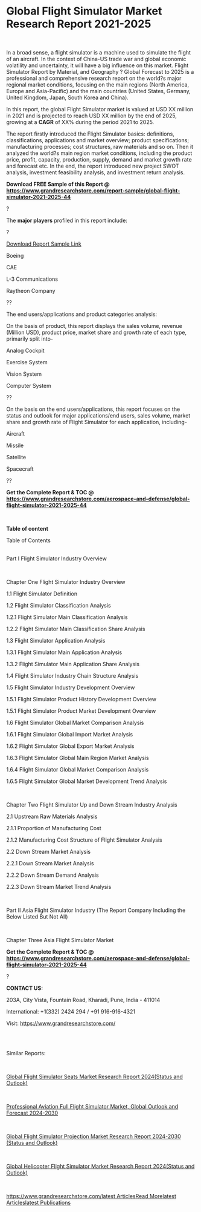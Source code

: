 <h1>Global Flight Simulator Market Research Report 2021-2025</h1><br/><p>In a broad sense, a flight simulator is a machine used to simulate the flight of an aircraft. In the context of China-US trade war and global economic volatility and uncertainty, it will have a big influence on this market. Flight Simulator Report by Material, and Geography ? Global Forecast to 2025 is a professional and comprehensive research report on the world?s major regional market conditions, focusing on the main regions (North America, Europe and Asia-Pacific) and the main countries (United States, Germany, United Kingdom, Japan, South Korea and China).</p>
 
 
 
 <p>In this report, the global Flight Simulator market is valued at USD XX million in 2021 and is projected to reach USD XX million by the end of 2025, growing at a <strong>CAGR</strong> of XX% during the period 2021 to 2025.</p>
 
 
 
 <p>The report firstly introduced the Flight Simulator basics: definitions, classifications, applications and market overview; product specifications; manufacturing processes; cost structures, raw materials and so on. Then it analyzed the world?s main region market conditions, including the product price, profit, capacity, production, supply, demand and market growth rate and forecast etc. In the end, the report introduced new project SWOT analysis, investment feasibility analysis, and investment return analysis.</p>
 
 
 
 <div><b>Download FREE Sample of this Report @ <a href="https://www.grandresearchstore.com/report-sample/global-flight-simulator-2021-2025-44">https://www.grandresearchstore.com/report-sample/global-flight-simulator-2021-2025-44</a></b></div>
 
 
 
 <p>? </p>
 
 
 
 <p>The <strong>major players</strong> profiled in this report include:</p>
 
 
 
 <p>? </p>
 
 
 
 <p><a href="https://www.grandresearchstore.com/mr-admin/report-sample/global-flight-simulator-2021-2025-44">Download Report Sample Link</a></p>
 
 
 
 <p>Boeing</p>
 
 
 
 <p>CAE</p>
 
 
 
 <p>L-3 Communications</p>
 
 
 
 <p>Raytheon Company</p>
 
 
 
 <p>??</p>
 
 
 
 <p>The end users/applications and product categories analysis:</p>
 
 
 
 <p>On the basis of product, this report displays the sales volume, revenue (Million USD), product price, market share and growth rate of each type, primarily split into-</p>
 
 
 
 <p>Analog Cockpit</p>
 
 
 
 <p>Exercise System</p>
 
 
 
 <p>Vision System</p>
 
 
 
 <p>Computer System</p>
 
 
 
 <p>??</p>
 
 
 
 <p>On the basis on the end users/applications, this report focuses on the status and outlook for major applications/end users, sales volume, market share and growth rate of Flight Simulator for each application, including-</p>
 
 
 
 <p>Aircraft</p>
 
 
 
 <p>Missile</p>
 
 
 
 <p>Satellite</p>
 
 
 
 <p>Spacecraft</p>
 
 
 
 <p>??</p>
 
 
 
 <div><b>Get the Complete Report & TOC @ <a href="https://www.grandresearchstore.com/aerospace-and-defense/global-flight-simulator-2021-2025-44">https://www.grandresearchstore.com/aerospace-and-defense/global-flight-simulator-2021-2025-44</a></b></div>
 
 
 
 <p><br />
 
 <b>Table of content</b></p>
 
 
 
 <p>Table of Contents<br />
 
 <br />
 
 Part I Flight Simulator Industry Overview<br />
 
 <br />
 
 Chapter One Flight Simulator Industry Overview<br />
 
 1.1 Flight Simulator Definition<br />
 
 1.2 Flight Simulator Classification Analysis<br />
 
 1.2.1 Flight Simulator Main Classification Analysis<br />
 
 1.2.2 Flight Simulator Main Classification Share Analysis<br />
 
 1.3 Flight Simulator Application Analysis<br />
 
 1.3.1 Flight Simulator Main Application Analysis<br />
 
 1.3.2 Flight Simulator Main Application Share Analysis<br />
 
 1.4 Flight Simulator Industry Chain Structure Analysis<br />
 
 1.5 Flight Simulator Industry Development Overview<br />
 
 1.5.1 Flight Simulator Product History Development Overview<br />
 
 1.5.1 Flight Simulator Product Market Development Overview<br />
 
 1.6 Flight Simulator Global Market Comparison Analysis<br />
 
 1.6.1 Flight Simulator Global Import Market Analysis<br />
 
 1.6.2 Flight Simulator Global Export Market Analysis<br />
 
 1.6.3 Flight Simulator Global Main Region Market Analysis<br />
 
 1.6.4 Flight Simulator Global Market Comparison Analysis<br />
 
 1.6.5 Flight Simulator Global Market Development Trend Analysis<br />
 
 <br />
 
 Chapter Two Flight Simulator Up and Down Stream Industry Analysis<br />
 
 2.1 Upstream Raw Materials Analysis<br />
 
 2.1.1 Proportion of Manufacturing Cost<br />
 
 2.1.2 Manufacturing Cost Structure of Flight Simulator Analysis<br />
 
 2.2 Down Stream Market Analysis<br />
 
 2.2.1 Down Stream Market Analysis<br />
 
 2.2.2 Down Stream Demand Analysis<br />
 
 2.2.3 Down Stream Market Trend Analysis<br />
 
 <br />
 
 Part II Asia Flight Simulator Industry (The Report Company Including the Below Listed But Not All)<br />
 
 <br />
 
 Chapter Three Asia Flight Simulator Market</p>
 
 
 
 <div><b>Get the Complete Report & TOC @ <a href="https://www.grandresearchstore.com/aerospace-and-defense/global-flight-simulator-2021-2025-44">https://www.grandresearchstore.com/aerospace-and-defense/global-flight-simulator-2021-2025-44</a></b></div>
 
 
 
 <p>? </p>
 
 
 
 <p><b>CONTACT US:</b><br />
 
 203A, City Vista, Fountain Road, Kharadi, Pune, India - 411014<br />
 
 International: +1(332) 2424 294 / +91 916-916-4321<br />
 
 Visit: <a href="https://www.grandresearchstore.com/">https://www.grandresearchstore.com/</a><br />
 
 <br />
 
 <br />
 
 Similar Reports:<br />
 
 <br />
 
 <a href="https://www.grandresearchstore.com/machines/global-flight-simulator-seats-2024-616">Global Flight Simulator Seats Market Research Report 2024(Status and Outlook)</a><br />
 
 <br />
 
 <a href="https://www.grandresearchstore.com/automotive-and-transportation/global-aviation-full-flight-simulator-forecast-2024-2030-723">Professional Aviation Full Flight Simulator Market, Global Outlook and Forecast 2024-2030</a><br />
 
 <br />
 
 <a href="https://www.grandresearchstore.com/machines/global-flight-simulator-projection-2024-2030-73">Global Flight Simulator Projection Market Research Report 2024-2030 (Status and Outlook)</a><br />
 
 <br />
 
 <a href="https://www.grandresearchstore.com/machines/global-helicopter-flight-simulator-2024-800">Global Helicopter Flight Simulator Market Research Report 2024(Status and Outlook)</a><br />
 
 <br />
 
 <a href="https://gyeongbokgung.com">https://www.grandresearchstore.com/</a><a href="https://hallyeomaritime.com">latest Articles</a><a href="https://jingwansa.com">Read More</a><a href="https://nguoiviet.jp/">latest Articles</a><a href="https://www.intelmarketresearch.com/">latest Publications</a></p>